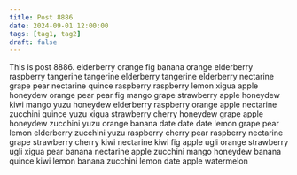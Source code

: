 ```yaml
---
title: Post 8886
date: 2024-09-01 12:00:00
tags: [tag1, tag2]
draft: false
---
```

This is post 8886.
elderberry
orange
fig
banana
orange
elderberry
raspberry
tangerine
tangerine
elderberry
tangerine
elderberry
nectarine
grape
pear
nectarine
quince
raspberry
raspberry
lemon
xigua
apple
honeydew
orange
pear
pear
fig
mango
grape
strawberry
apple
honeydew
kiwi
mango
yuzu
honeydew
elderberry
raspberry
orange
apple
nectarine
zucchini
quince
yuzu
xigua
strawberry
cherry
honeydew
grape
apple
honeydew
zucchini
yuzu
orange
banana
date
date
date
lemon
grape
pear
lemon
elderberry
zucchini
yuzu
raspberry
cherry
pear
raspberry
nectarine
grape
strawberry
cherry
kiwi
nectarine
kiwi
fig
apple
ugli
orange
strawberry
ugli
xigua
pear
banana
nectarine
apple
zucchini
mango
honeydew
banana
quince
kiwi
lemon
banana
zucchini
lemon
date
apple
watermelon
